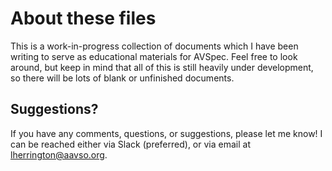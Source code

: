 # About these files

This is a work-in-progress collection of documents which I have been writing to serve as educational materials for AVSpec. Feel free to look around, but keep in mind that all of this is still heavily under development, so there will be lots of blank or unfinished documents.

## Suggestions?
If you have any comments, questions, or suggestions, please let me know! I can be reached either via Slack (preferred), or via email at lherrington@aavso.org.

